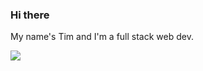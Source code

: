 ### Hi there

My name's Tim and I'm a full stack web dev.

[![](https://skillicons.dev/icons?i=ruby,go)](https://skillicons.dev)
